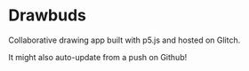 # Drawbuds

Collaborative drawing app built with p5.js and hosted on Glitch.

It might also auto-update from a push on Github!